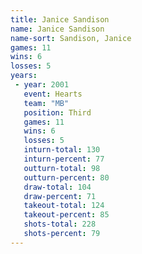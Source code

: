 ```yaml
---
title: Janice Sandison
name: Janice Sandison
name-sort: Sandison, Janice
games: 11
wins: 6
losses: 5
years:
 - year: 2001
   event: Hearts
   team: "MB"
   position: Third
   games: 11
   wins: 6
   losses: 5
   inturn-total: 130
   inturn-percent: 77
   outturn-total: 98
   outturn-percent: 80
   draw-total: 104
   draw-percent: 71
   takeout-total: 124
   takeout-percent: 85
   shots-total: 228
   shots-percent: 79
---
```

